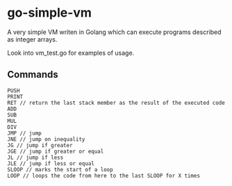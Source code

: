 # go-simple-vm
A very simple VM writen in Golang which can execute programs described as integer arrays.

Look into vm_test.go for examples of usage.

## Commands

	PUSH
	PRINT
	RET // return the last stack member as the result of the executed code
	ADD
	SUB
	MUL
	DIV
	JMP // jump
	JNE // jump on inequality
	JG // jump if greater
	JGE // jump if greater or equal
	JL // jump if less
	JLE // jump if less or equal
	SLOOP // marks the start of a loop
	LOOP // loops the code from here to the last SLOOP for X times

